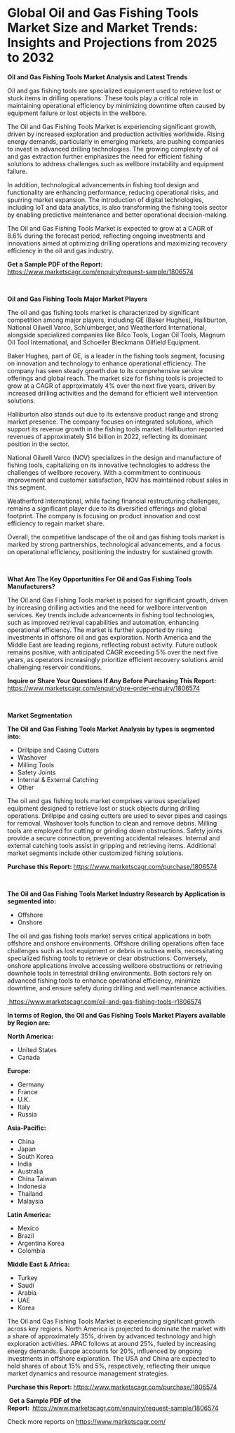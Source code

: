 <p><h1>Global Oil and Gas Fishing Tools Market Size and Market Trends: Insights and Projections from 2025 to 2032</h1></p><p><strong>Oil and Gas Fishing Tools Market Analysis and Latest Trends</strong></p>
<p><p>Oil and gas fishing tools are specialized equipment used to retrieve lost or stuck items in drilling operations. These tools play a critical role in maintaining operational efficiency by minimizing downtime often caused by equipment failure or lost objects in the wellbore. </p><p>The Oil and Gas Fishing Tools Market is experiencing significant growth, driven by increased exploration and production activities worldwide. Rising energy demands, particularly in emerging markets, are pushing companies to invest in advanced drilling technologies. The growing complexity of oil and gas extraction further emphasizes the need for efficient fishing solutions to address challenges such as wellbore instability and equipment failure.</p><p>In addition, technological advancements in fishing tool design and functionality are enhancing performance, reducing operational risks, and spurring market expansion. The introduction of digital technologies, including IoT and data analytics, is also transforming the fishing tools sector by enabling predictive maintenance and better operational decision-making.</p><p>The Oil and Gas Fishing Tools Market is expected to grow at a CAGR of 8.6% during the forecast period, reflecting ongoing investments and innovations aimed at optimizing drilling operations and maximizing recovery efficiency in the oil and gas industry.</p></p>
<p><strong>Get a Sample PDF of the Report:&nbsp;</strong> <a href="https://www.marketscagr.com/enquiry/request-sample/1806574?utm_campaign=1944&utm_medium=2&utm_source=Github&utm_content=ia&utm_term=22022025&utm_id=oil-and-gas-fishing-tools">https://www.marketscagr.com/enquiry/request-sample/1806574</a></p>
<p>&nbsp;</p>
<p><strong>Oil and Gas Fishing Tools Major Market Players</strong></p>
<p><p>The oil and gas fishing tools market is characterized by significant competition among major players, including GE (Baker Hughes), Halliburton, National Oilwell Varco, Schlumberger, and Weatherford International, alongside specialized companies like Bilco Tools, Logan Oil Tools, Magnum Oil Tool International, and Schoeller Bleckmann Oilfield Equipment. </p><p>Baker Hughes, part of GE, is a leader in the fishing tools segment, focusing on innovation and technology to enhance operational efficiency. The company has seen steady growth due to its comprehensive service offerings and global reach. The market size for fishing tools is projected to grow at a CAGR of approximately 4% over the next five years, driven by increased drilling activities and the demand for efficient well intervention solutions.</p><p>Halliburton also stands out due to its extensive product range and strong market presence. The company focuses on integrated solutions, which support its revenue growth in the fishing tools market. Halliburton reported revenues of approximately $14 billion in 2022, reflecting its dominant position in the sector.</p><p>National Oilwell Varco (NOV) specializes in the design and manufacture of fishing tools, capitalizing on its innovative technologies to address the challenges of wellbore recovery. With a commitment to continuous improvement and customer satisfaction, NOV has maintained robust sales in this segment.</p><p>Weatherford International, while facing financial restructuring challenges, remains a significant player due to its diversified offerings and global footprint. The company is focusing on product innovation and cost efficiency to regain market share.</p><p>Overall, the competitive landscape of the oil and gas fishing tools market is marked by strong partnerships, technological advancements, and a focus on operational efficiency, positioning the industry for sustained growth.</p></p>
<p>&nbsp;</p>
<p><strong>What Are The Key Opportunities For Oil and Gas Fishing Tools Manufacturers?</strong></p>
<p><p>The Oil and Gas Fishing Tools market is poised for significant growth, driven by increasing drilling activities and the need for wellbore intervention services. Key trends include advancements in fishing tool technologies, such as improved retrieval capabilities and automation, enhancing operational efficiency. The market is further supported by rising investments in offshore oil and gas exploration. North America and the Middle East are leading regions, reflecting robust activity. Future outlook remains positive, with anticipated CAGR exceeding 5% over the next five years, as operators increasingly prioritize efficient recovery solutions amid challenging reservoir conditions.</p></p>
<p><strong>Inquire or Share Your Questions If Any Before Purchasing This Report:</strong> <a href="https://www.marketscagr.com/enquiry/pre-order-enquiry/1806574?utm_campaign=1944&utm_medium=2&utm_source=Github&utm_content=ia&utm_term=22022025&utm_id=oil-and-gas-fishing-tools">https://www.marketscagr.com/enquiry/pre-order-enquiry/1806574</a></p>
<p>&nbsp;</p>
<p><strong>Market Segmentation</strong></p>
<p><strong>The Oil and Gas Fishing Tools Market Analysis by types is segmented into:</strong></p>
<p><ul><li>Drillpipe and Casing Cutters</li><li>Washover</li><li>Milling Tools</li><li>Safety Joints</li><li>Internal & External Catching</li><li>Other</li></ul></p>
<p><p>The oil and gas fishing tools market comprises various specialized equipment designed to retrieve lost or stuck objects during drilling operations. Drillpipe and casing cutters are used to sever pipes and casings for removal. Washover tools function to clean and remove debris. Milling tools are employed for cutting or grinding down obstructions. Safety joints provide a secure connection, preventing accidental releases. Internal and external catching tools assist in gripping and retrieving items. Additional market segments include other customized fishing solutions.</p></p>
<p><strong>Purchase this Report:&nbsp;</strong><a href="https://www.marketscagr.com/purchase/1806574?utm_campaign=1944&utm_medium=2&utm_source=Github&utm_content=ia&utm_term=22022025&utm_id=oil-and-gas-fishing-tools">https://www.marketscagr.com/purchase/1806574</a></p>
<p>&nbsp;</p>
<p><strong>The Oil and Gas Fishing Tools Market Industry Research by Application is segmented into:</strong></p>
<p><ul><li>Offshore</li><li>Onshore</li></ul></p>
<p><p>The oil and gas fishing tools market serves critical applications in both offshore and onshore environments. Offshore drilling operations often face challenges such as lost equipment or debris in subsea wells, necessitating specialized fishing tools to retrieve or clear obstructions. Conversely, onshore applications involve accessing wellbore obstructions or retrieving downhole tools in terrestrial drilling environments. Both sectors rely on advanced fishing tools to enhance operational efficiency, minimize downtime, and ensure safety during drilling and well maintenance activities.</p></p>
<p><a href="https://www.marketscagr.com/oil-and-gas-fishing-tools-r1806574?utm_campaign=1944&utm_medium=2&utm_source=Github&utm_content=ia&utm_term=22022025&utm_id=oil-and-gas-fishing-tools">&nbsp;https://www.marketscagr.com/oil-and-gas-fishing-tools-r1806574</a></p>
<p><strong>In terms of Region, the Oil and Gas Fishing Tools Market Players available by Region are:</strong></p>
<p>
    <p> <strong> North America: </strong>
        <ul>
            <li>United States</li>
            <li>Canada</li>
        </ul>
        </p> 
    <p> <strong> Europe: </strong>
        <ul>
            <li>Germany</li>
            <li>France</li>
            <li>U.K.</li>
            <li>Italy</li>
            <li>Russia</li>
        </ul>
        </p> 
    <p> <strong> Asia-Pacific: </strong>
        <ul>
            <li>China</li>
            <li>Japan</li>
            <li>South Korea</li>
            <li>India</li>
            <li>Australia</li>
            <li>China Taiwan</li>
            <li>Indonesia</li>
            <li>Thailand</li>
            <li>Malaysia</li>
        </ul>
        </p> 
    <p> <strong> Latin America: </strong>
        <ul>
            <li>Mexico</li>
            <li>Brazil</li>
            <li>Argentina Korea</li>
            <li>Colombia</li>
        </ul>
        </p> 
    <p> <strong> Middle East & Africa: </strong>
        <ul>
            <li>Turkey</li>
            <li>Saudi</li>
            <li>Arabia</li>
            <li>UAE</li>
            <li>Korea</li>
        </ul>
    </p>
    </p>
<p><p>The Oil and Gas Fishing Tools Market is experiencing significant growth across key regions. North America is projected to dominate the market with a share of approximately 35%, driven by advanced technology and high exploration activities. APAC follows at around 25%, fueled by increasing energy demands. Europe accounts for 20%, influenced by ongoing investments in offshore exploration. The USA and China are expected to hold shares of about 15% and 5%, respectively, reflecting their unique market dynamics and resource management strategies.</p></p>
<p><strong>Purchase this Report: </strong><a href="https://www.marketscagr.com/purchase/1806574?utm_campaign=1944&utm_medium=2&utm_source=Github&utm_content=ia&utm_term=22022025&utm_id=oil-and-gas-fishing-tools">https://www.marketscagr.com/purchase/1806574</a></p>
<p>&nbsp;<strong>Get a Sample PDF of the Report:&nbsp;&nbsp;</strong><a href="https://www.marketscagr.com/enquiry/request-sample/1806574?utm_campaign=1944&utm_medium=2&utm_source=Github&utm_content=ia&utm_term=22022025&utm_id=oil-and-gas-fishing-tools">https://www.marketscagr.com/enquiry/request-sample/1806574</a></p>
<p><strong></strong></p>
<p>Check more reports on <a href="https://www.marketscagr.com/?utm_campaign=1944&utm_medium=2&utm_source=Github&utm_content=ia&utm_term=22022025&utm_id=oil-and-gas-fishing-tools">https://www.marketscagr.com/</a></p>
